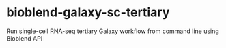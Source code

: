 # bioblend-galaxy-sc-tertiary
Run single-cell RNA-seq tertiary Galaxy workflow from command line using Bioblend API

